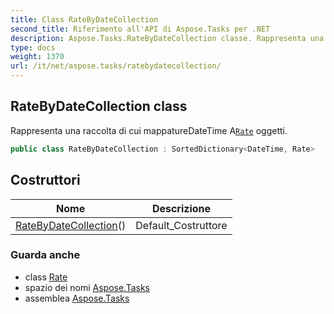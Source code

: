 ```yaml
---
title: Class RateByDateCollection
second_title: Riferimento all'API di Aspose.Tasks per .NET
description: Aspose.Tasks.RateByDateCollection classe. Rappresenta una raccolta di cui mappatureDateTime ARate oggetti.
type: docs
weight: 1370
url: /it/net/aspose.tasks/ratebydatecollection/
---
```

## RateByDateCollection class

Rappresenta una raccolta di cui mappatureDateTime A[`Rate`](../rate/) oggetti.

```csharp
public class RateByDateCollection : SortedDictionary<DateTime, Rate>
```

## Costruttori

| Nome | Descrizione |
| --- | --- |
| [RateByDateCollection](ratebydatecollection/)() | Default_Costruttore |

### Guarda anche

* class [Rate](../rate/)
* spazio dei nomi [Aspose.Tasks](../../aspose.tasks/)
* assemblea [Aspose.Tasks](../../)


